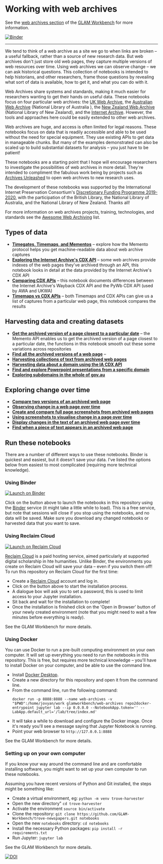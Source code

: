 # Working with web archives

See the [web archives section](https://glam-workbench.github.io/web-archives/) of the [GLAM Workbench](https://glam-workbench.github.io/) for more information.

[![Binder](https://mybinder.org/badge_logo.svg)](https://mybinder.org/v2/gh/GLAM-Workbench/web-archives/master?urlpath=lab/tree/index.md)

----

We tend to think of a web archive as a site we go to when links are broken – a useful fallback, rather than a source of new research data. But web archives don't just store old web pages, they capture multiple versions of web resources over time. Using web archives we can observe change – we can ask historical questions. This collection of notebooks is intended to help historians, and other researchers, frame those questions by revealing what sort of data is available, how to get it, and what you can do with it.

Web Archives share systems and standards, making it much easier for researchers wanting to get their hands on useful data. These notebooks focus on four particular web archives: the [UK Web Archive](https://www.webarchive.org.uk/), the [Australian Web Archive](https://trove.nla.gov.au/website) (National Library of Australia ), the [New Zealand Web Archive](https://natlib.govt.nz/collections/a-z/new-zealand-web-archive) (National Library of New Zealand), and the [Internet Archive](https://archive.org/web/). However, the tools and approaches here could be easily extended to other web archives.

Web archives are huge, and access is often limited for legal reasons. These notebooks focus on data that is readily accessible and able to be used without the need for special equipment. They use existing APIs to get data in manageable chunks. But many of the examples demonstrated can also be scaled up to build substantial datasets for analysis – you just have to be patient!

These notebooks are a starting point that I hope will encourage researchers to investigate the possibilities of web archives in more detail. They're intended to compliment the fabulous work being by projects such as [Archives Unleashed](https://archivesunleashed.org/) to open web archives to new research uses.

The development of these notebooks was supported by the International Internet Preservation Consortium's [Discretionary Funding Programme 2019-2020](http://netpreserve.org/projects/), with the participation of the British Library, the National Library of Australia, and the National Library of New Zealand. Thanks all!

For more information on web archives projects, training, technologies, and standards see the [Awesome Web Archiving](https://github.com/iipc/awesome-web-archiving) list.

## Types of data

* [**Timegates, Timemaps, and Mementos**](memento.ipynb) – explore how the Memento protocol helps you get machine-readable data about web archive captures
* [**Exploring the Internet Archive's CDX API**](exploring_cdx_api.ipynb) – some web archives provide indexes of the web pages they've archived through an API, this notebook looks in detail at the data provided by the Internet Archive's CDX API
* [**Comparing CDX APIs**](comparing_cdx_apis.ipynb) – this notebook documents differences between the Internet Archive's Wayback CDX API and the PyWb CDX API (used by AWA and UKWA)
* [**Timemaps vs CDX APIs**](getting_all_snapshots_timemap_vs_cdx.ipynb) – both Timemaps and CDX APIs can give us a list of captures from a particular web page, this notebook compares the results

## Harvesting data and creating datasets

* [**Get the archived version of a page closest to a particular date**](get_a_memento.ipynb) – the Memento API enables us to get the archived version of a page closest to a particular date, the functions in this notebook smooth out these some variations across repositories
* [**Find all the archived versions of a web page**](find_all_captures.ipynb) –
* [**Harvesting collections of text from archived web pages**](getting_text_from_web_pages.ipynb)
* [**Harvesting data about a domain using the IA CDX API**](harvesting_domain_data.ipynb)
* [**Find and explore Powerpoint presentations from a specific domain**](explore_presentations.ipynb)
* [**Exploring subdomains in the whole of gov.au**](harvesting_gov_au_domains.ipynb)

## Exploring change over time

* [**Compare two versions of an archived web page**](show_diffs.ipynb)
* [**Observing change in a web page over time**](change_in_a_page_over_time.ipynb)
* [**Create and compare full page screenshots from archived web pages**](save_screenshot.ipynb)
* [**Using screenshots to visualise change in a page over time**](screenshots_over_time_using_timemaps.ipynb)
* [**Display changes in the text of an archived web page over time**](display-text-changes-from-timemap.ipynb)
* [**Find when a piece of text appears in an archived web page**](find-text-in-page-from-timemap.ipynb)

<!-- START RUN INFO -->

## Run these notebooks

There are a number of different ways to use these notebooks. Binder is quickest and easiest, but it doesn't save your data. I've listed the options below from easiest to most complicated (requiring more technical knowledge).

### Using Binder

[![Launch on Binder](https://mybinder.org/badge_logo.svg)](https://mybinder.org/v2/gh/GLAM-Workbench/web-archives/master/?urlpath=lab/tree/index.md)

Click on the button above to launch the notebooks in this repository using the [Binder](https://mybinder.org/) service (it might take a little while to load). This is a free service, but note that sessions will close if you stop using the notebooks, and no data will be saved. Make sure you download any changed notebooks or harvested data that you want to save.

### Using Reclaim Cloud

[![Launch on Reclaim Cloud](https://glam-workbench.github.io/images/launch-on-reclaim-cloud.svg)](https://app.my.reclaim.cloud/?manifest=https://raw.githubusercontent.com/GLAM-Workbench/web-archives/master/reclaim-manifest.jps)

[Reclaim Cloud](https://reclaim.cloud/) is a paid hosting service, aimed particularly at supported digital scholarship in hte humanities. Unlike Binder, the environments you create on Reclaim Cloud will save your data – even if you switch them off! To run this repository on Reclaim Cloud for the first time:

* Create a [Reclaim Cloud](https://reclaim.cloud/) account and log in.
* Click on the button above to start the installation process.
* A dialogue box will ask you to set a password, this is used to limit access to your Jupyter installation.
* Sit back and wait for the installation to complete!
* Once the installation is finished click on the 'Open in Browser' button of your newly created environment (note that you might need to wait a few minutes before everything is ready).

See the GLAM Workbench for more details.

### Using Docker

You can use Docker to run a pre-built computing environment on your own computer. It will set up everything you need to run the notebooks in this repository. This is free, but requires more technical knowledge – you'll have to install Docker on your computer, and be able to use the command line.

* Install [Docker Desktop](https://docs.docker.com/get-docker/).
* Create a new directory for this repository and open it from the command line.
* From the command line, run the following command:  
  ```
  docker run -p 8888:8888 --name web-archives -v "$PWD":/home/jovyan/work glamworkbench/web-archives repo2docker-entrypoint jupyter lab --ip 0.0.0.0 --NotebookApp.token='' --LabApp.default_url='/lab/tree/index.md'
  ```
* It will take a while to download and configure the Docker image. Once it's ready you'll see a message saying that Jupyter Notebook is running.
* Point your web browser to `http://127.0.0.1:8888`

See the GLAM Workbench for more details.

### Setting up on your own computer

If you know your way around the command line and are comfortable installing software, you might want to set up your own computer to run these notebooks.

Assuming you have recent versions of Python and Git installed, the steps might be something like:

* Create a virtual environment, eg: `python -m venv trove-harvester`
* Open the new directory" `cd trove-harvester`
* Activate the environment `source bin/activate`
* Clone the repository: `git clone https://github.com/GLAM-Workbench/trove-newspapers.git notebooks`
* Open the new `notebooks` directory: `cd notebooks`
* Install the necessary Python packages: `pip install -r requirements.txt`
* Run Jupyter: `jupyter lab`

See the GLAM Workbench for more details.

<!-- END RUN INFO -->


[![DOI](https://zenodo.org/badge/DOI/10.5281/zenodo.3894079.svg)](https://doi.org/10.5281/zenodo.3894079)
